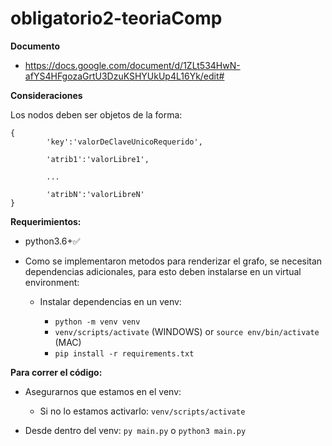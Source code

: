 
# obligatorio2-teoriaComp

**Documento**

- https://docs.google.com/document/d/1ZLt534HwN-afYS4HFgozaGrtU3DzuKSHYUkUp4L16Yk/edit#

  

**Consideraciones**

Los nodos deben ser objetos de la forma:

    {
		    'key':'valorDeClaveUnicoRequerido',
		    
		    'atrib1':'valorLibre1',
		    
		    ...
		    
		    'atribN':'valorLibreN'
    }


**Requerimientos:**

  

- python3.6+✅

  

 - Como se implementaron metodos para renderizar el grafo, se necesitan
   dependencias adicionales, para esto deben instalarse en un virtual environment:

	 - Instalar dependencias en un venv:
	  

		 - `python -m venv venv`
		 - `venv/scripts/activate` (WINDOWS) or `source env/bin/activate` (MAC)
		 - `pip install -r requirements.txt`


**Para correr el código:**

- Asegurarnos que estamos en el venv:
	- Si no lo estamos activarlo: `venv/scripts/activate`

- Desde dentro del venv: `py main.py` o `python3 main.py`







